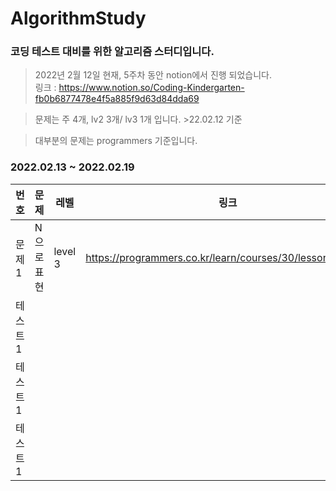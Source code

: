 # AlgorithmStudy

### 코딩 테스트 대비를 위한 알고리즘 스터디입니다.   

> 2022년 2월 12일 현재, 5주차 동안 notion에서 진행 되었습니다.   
링크 :  <https://www.notion.so/Coding-Kindergarten-fb0b6877478e4f5a885f9d63d84dda69>

> 문제는 주 4개, lv2 3개/ lv3 1개 입니다. >22.02.12 기준

> 대부분의 문제는 programmers 기준입니다.

### 2022.02.13 ~ 2022.02.19
|번호|문제|레벨|링크|
|---|---------|----|---------------------|
|문제 1|N으로표현|level 3|https://programmers.co.kr/learn/courses/30/lessons/42895|
|테스트1||||
|테스트1||||
|테스트1||||
